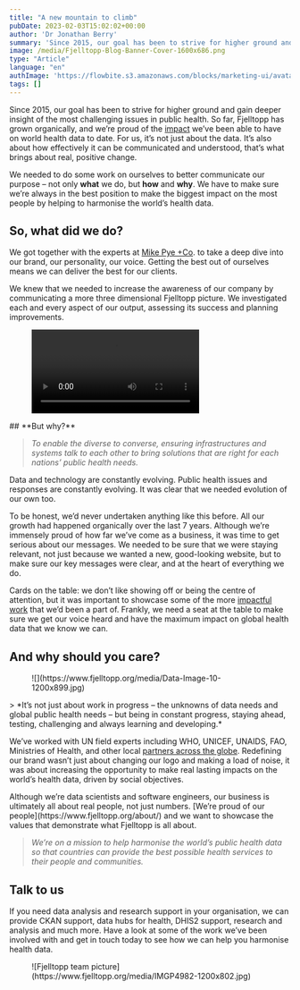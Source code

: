 ```yaml
---
title: "A new mountain to climb"
pubDate: 2023-02-03T15:02:02+00:00
author: 'Dr Jonathan Berry'
summary: 'Since 2015, our goal has been to strive for higher ground and gain deeper insight of the most challenging issues in public health.'
image: /media/Fjelltopp-Blog-Banner-Cover-1600x686.png
type: "Article"
language: "en"
authImage: 'https://flowbite.s3.amazonaws.com/blocks/marketing-ui/avatars/bonnie-green.png'
tags: []
---
```


Since 2015, our goal has been to strive for higher ground and gain deeper insight of the most challenging issues in public health. So far, Fjelltopp has grown organically, and we’re proud of the [impact](https://www.fjelltopp.org/projects/) we’ve been able to have on world health data to date. For us, it’s not just about the data. It’s also about how effectively it can be communicated and understood, that’s what brings about real, positive change.

We needed to do some work on ourselves to better communicate our purpose – not only **what** we do, but **how** and **why**. We have to make sure we’re always in the best position to make the biggest impact on the most people by helping to harmonise the world’s health data.

## **So, what did we do?**  

We got together with the experts at [Mike Pye +Co](https://mikepyemarketing.com/). to take a deep dive into our brand, our personality, our voice. Getting the best out of ourselves means we can deliver the best for our clients.

We knew that we needed to increase the awareness of our company by communicating a more three dimensional Fjelltopp picture. We investigated each and every aspect of our output, assessing its success and planning improvements.

<figure class="wp-block-video"><video controls="" src="https://www.fjelltopp.org/media/Untitled-design-4.mp4"></video></figure>## **But why?**  

> *To enable the diverse to converse, ensuring infrastructures and systems talk to each other to bring solutions that are right for each nations’ public health needs.*

Data and technology are constantly evolving. Public health issues and responses are constantly evolving. It was clear that we needed evolution of our own too.

To be honest, we’d never undertaken anything like this before. All our growth had happened organically over the last 7 years. Although we’re immensely proud of how far we’ve come as a business, it was time to get serious about our messages. We needed to be sure that we were staying relevant, not just because we wanted a new, good-looking website, but to make sure our key messages were clear, and at the heart of everything we do.

Cards on the table: we don’t like showing off or being the centre of attention, but it was important to showcase some of the more [impactful work](https://www.fjelltopp.org/timeline/) that we’d been a part of. Frankly, we need a seat at the table to make sure we get our voice heard and have the maximum impact on global health data that we know we can.

## **And why should you care?**  

<div class="wp-block-media-text alignwide is-stacked-on-mobile" style="grid-template-columns:40% auto"><figure class="wp-block-media-text__media">![](https://www.fjelltopp.org/media/Data-Image-10-1200x899.jpg)</figure><div class="wp-block-media-text__content">> *It’s not just about work in progress – the unknowns of data needs and global public health needs – but being in constant progress, staying ahead, testing, challenging and always learning and developing.*

We’ve worked with UN field experts including WHO, UNICEF, UNAIDS, FAO, Ministries of Health, and other local [partners across the globe](https://www.fjelltopp.org/projects/). Redefining our brand wasn’t just about changing our logo and making a load of noise, it was about increasing the opportunity to make real lasting impacts on the world’s health data, driven by social objectives.

</div></div>Although we’re data scientists and software engineers, our business is ultimately all about real people, not just numbers. [We’re proud of our people](https://www.fjelltopp.org/about/) and we want to showcase the values that demonstrate what Fjelltopp is all about.

> *We’re on a mission to help harmonise the world’s public health data so that countries can provide the best possible health services to their people and communities.*

## **Talk to us** 

If you need data analysis and research support in your organisation, we can provide CKAN support, data hubs for health, DHIS2 support, research and analysis and much more. Have a look at some of the work we’ve been involved with and get in touch today to see how we can help you harmonise health data.

<div class="wp-block-image"><figure class="aligncenter size-large is-resized">![Fjelltopp team picture](https://www.fjelltopp.org/media/IMGP4982-1200x802.jpg)</figure></div>
